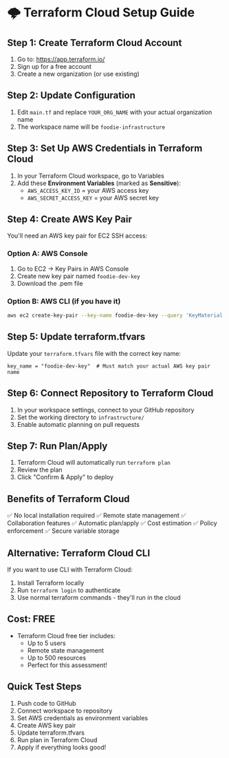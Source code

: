 # 🌩️ Terraform Cloud Setup Guide

## Step 1: Create Terraform Cloud Account
1. Go to: https://app.terraform.io/
2. Sign up for a free account
3. Create a new organization (or use existing)

## Step 2: Update Configuration
1. Edit `main.tf` and replace `YOUR_ORG_NAME` with your actual organization name
2. The workspace name will be `foodie-infrastructure`

## Step 3: Set Up AWS Credentials in Terraform Cloud
1. In your Terraform Cloud workspace, go to Variables
2. Add these **Environment Variables** (marked as **Sensitive**):
   - `AWS_ACCESS_KEY_ID` = your AWS access key
   - `AWS_SECRET_ACCESS_KEY` = your AWS secret key

## Step 4: Create AWS Key Pair
You'll need an AWS key pair for EC2 SSH access:

### Option A: AWS Console
1. Go to EC2 → Key Pairs in AWS Console
2. Create new key pair named `foodie-dev-key`
3. Download the .pem file

### Option B: AWS CLI (if you have it)
```bash
aws ec2 create-key-pair --key-name foodie-dev-key --query 'KeyMaterial' --output text > foodie-dev-key.pem
```

## Step 5: Update terraform.tfvars
Update your `terraform.tfvars` file with the correct key name:
```hcl
key_name = "foodie-dev-key"  # Must match your actual AWS key pair name
```

## Step 6: Connect Repository to Terraform Cloud
1. In your workspace settings, connect to your GitHub repository
2. Set the working directory to `infrastructure/`
3. Enable automatic planning on pull requests

## Step 7: Run Plan/Apply
1. Terraform Cloud will automatically run `terraform plan` 
2. Review the plan
3. Click "Confirm & Apply" to deploy

## Benefits of Terraform Cloud
✅ No local installation required
✅ Remote state management
✅ Collaboration features
✅ Automatic plan/apply
✅ Cost estimation
✅ Policy enforcement
✅ Secure variable storage

## Alternative: Terraform Cloud CLI
If you want to use CLI with Terraform Cloud:

1. Install Terraform locally
2. Run `terraform login` to authenticate
3. Use normal terraform commands - they'll run in the cloud

## Cost: FREE
- Terraform Cloud free tier includes:
  - Up to 5 users
  - Remote state management
  - Up to 500 resources
  - Perfect for this assessment!

## Quick Test Steps
1. Push code to GitHub
2. Connect workspace to repository
3. Set AWS credentials as environment variables
4. Create AWS key pair
5. Update terraform.tfvars
6. Run plan in Terraform Cloud
7. Apply if everything looks good!